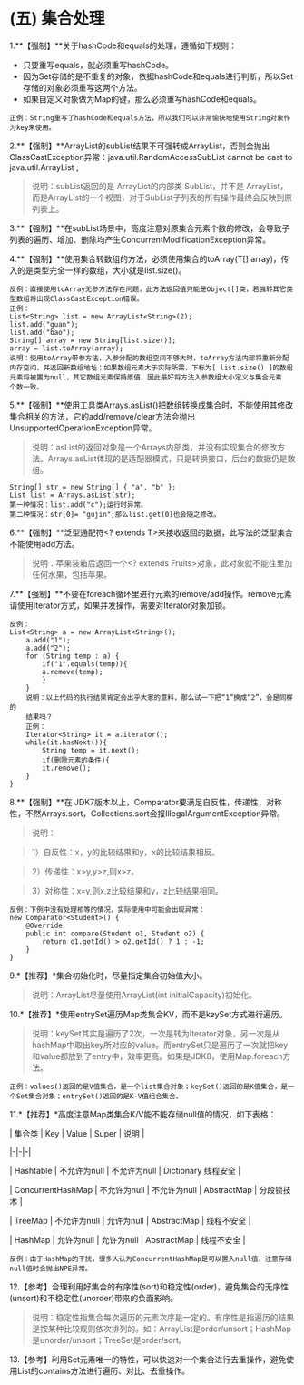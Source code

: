 # (五) 集合处理
1.**【强制】**关于hashCode和equals的处理，遵循如下规则：
* 只要重写equals，就必须重写hashCode。
* 因为Set存储的是不重复的对象，依据hashCode和equals进行判断，所以Set存储的对象必须重写这两个方法。
* 如果自定义对象做为Map的键，那么必须重写hashCode和equals。

```
正例：String重写了hashCode和equals方法，所以我们可以非常愉快地使用String对象作为key来使用。
```
2.**【强制】**ArrayList的subList结果不可强转成ArrayList，否则会抛出ClassCastException异常：java.util.RandomAccessSubList cannot be cast  to java.util.ArrayList ;
> 说明：subList返回的是  ArrayList的内部类  SubList，并不是 ArrayList，而是ArrayList的一个视图，对于SubList子列表的所有操作最终会反映到原列表上。

3.**【强制】**在subList场景中，高度注意对原集合元素个数的修改，会导致子列表的遍历、增加、删除均产生ConcurrentModificationException异常。

4.**【强制】**使用集合转数组的方法，必须使用集合的toArray(T[]  array)，传入的是类型完全一样的数组，大小就是list.size()。
```
反例：直接使用toArray无参方法存在问题，此方法返回值只能是Object[]类，若强转其它类型数组将出现ClassCastException错误。
正例：
List<String> list = new ArrayList<String>(2);
list.add("guan");
list.add("bao");
String[] array = new String[list.size()];
array = list.toArray(array);
说明：使用toArray带参方法，入参分配的数组空间不够大时，toArray方法内部将重新分配
内存空间，并返回新数组地址；如果数组元素大于实际所需，下标为[ list.size() ]的数组
元素将被置为null，其它数组元素保持原值，因此最好将方法入参数组大小定义与集合元素
个数一致。
```

5.**【强制】**使用工具类Arrays.asList()把数组转换成集合时，不能使用其修改集合相关的方法，它的add/remove/clear方法会抛出UnsupportedOperationException异常。
> 说明：asList的返回对象是一个Arrays内部类，并没有实现集合的修改方法。Arrays.asList体现的是适配器模式，只是转换接口，后台的数据仍是数组。

```
String[] str = new String[] { "a", "b" };
List list = Arrays.asList(str);
第一种情况：list.add("c");运行时异常。
第二种情况：str[0]= "gujin";那么list.get(0)也会随之修改。
```

6.**【强制】**泛型通配符<?  extends T>来接收返回的数据，此写法的泛型集合不能使用add方法。
> 说明：苹果装箱后返回一个<? extends Fruits>对象，此对象就不能往里加任何水果，包括苹果。

7.**【强制】**不要在foreach循环里进行元素的remove/add操作。remove元素请使用Iterator方式，如果并发操作，需要对Iterator对象加锁。
```
反例：
List<String> a = new ArrayList<String>();
	a.add("1");
	a.add("2");
	for (String temp : a) {
		if("1".equals(temp)){
		a.remove(temp);
		}
	}
	说明：以上代码的执行结果肯定会出乎大家的意料，那么试一下把“1”换成“2”，会是同样的
	结果吗？
	正例：
	Iterator<String> it = a.iterator();
	while(it.hasNext()){
		String temp = it.next();
		if(删除元素的条件){
		it.remove();
	}
}
```
8.**【强制】**在 JDK7版本以上，Comparator要满足自反性，传递性，对称性，不然Arrays.sort，Collections.sort会报IllegalArgumentException异常。
> 说明：

> 1）自反性：x，y的比较结果和y，x的比较结果相反。

> 2）传递性：x>y,y>z,则x>z。

> 3）对称性：x=y,则x,z比较结果和y，z比较结果相同。


```
反例：下例中没有处理相等的情况，实际使用中可能会出现异常：
new Comparator<Student>() {
	@Override
	public int compare(Student o1, Student o2) {
		return o1.getId() > o2.getId() ? 1 : -1;
	}
}
```
9.*【推荐】*集合初始化时，尽量指定集合初始值大小。
> 说明：ArrayList尽量使用ArrayList(int  initialCapacity)初始化。

10.*【推荐】*使用entrySet遍历Map类集合KV，而不是keySet方式进行遍历。
> 说明：keySet其实是遍历了2次，一次是转为Iterator对象，另一次是从hashMap中取出key所对应的value。而entrySet只是遍历了一次就把key和value都放到了entry中，效率更高。如果是JDK8，使用Map.foreach方法。

```
正例：values()返回的是V值集合，是一个list集合对象；keySet()返回的是K值集合，是一个Set集合对象；entrySet()返回的是K-V值组合集合。
```
11.*【推荐】*高度注意Map类集合K/V能不能存储null值的情况，如下表格：

| 集合类 | Key | Value | Super | 说明 |

|-|-|-|

| Hashtable | 不允许为null | 不允许为null | Dictionary 线程安全 |

| ConcurrentHashMap | 不允许为null | 不允许为null | AbstractMap | 分段锁技术 |

| TreeMap | 不允许为null | 允许为null | AbstractMap | 线程不安全 |

| HashMap | 允许为null  | 允许为null | AbstractMap | 线程不安全 |

```
反例：由于HashMap的干扰，很多人认为ConcurrentHashMap是可以置入null值，注意存储null值时会抛出NPE异常。
```
12.【参考】合理利用好集合的有序性(sort)和稳定性(order)，避免集合的无序性(unsort)和不稳定性(unorder)带来的负面影响。
> 说明：稳定性指集合每次遍历的元素次序是一定的。有序性是指遍历的结果是按某种比较规则依次排列的。如：ArrayList是order/unsort；HashMap是unorder/unsort；TreeSet是order/sort。

13.【参考】利用Set元素唯一的特性，可以快速对一个集合进行去重操作，避免使用List的contains方法进行遍历、对比、去重操作。
